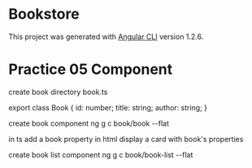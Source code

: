 # Bookstore

This project was generated with [Angular CLI](https://github.com/angular/angular-cli) version 1.2.6.

# Practice 05 Component
create book directory 
book.ts

export class Book {
  id: number;
  title: string;
  author: string;
}

create book component
ng g c book/book --flat

in ts
add a book property
in html
display a card with book's properties

create book list component
ng g c book/book-list --flat


